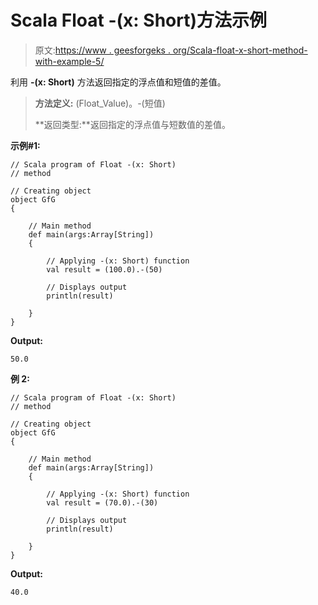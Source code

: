 # Scala Float -(x: Short)方法示例

> 原文:[https://www . geesforgeks . org/Scala-float-x-short-method-with-example-5/](https://www.geeksforgeeks.org/scala-float-x-short-method-with-example-5/)

利用 **-(x: Short)** 方法返回指定的浮点值和短值的差值。

> **方法定义:** (Float_Value)。-(短值)
> 
> **返回类型:**返回指定的浮点值与短数值的差值。

**示例#1:**

```
// Scala program of Float -(x: Short)
// method

// Creating object
object GfG
{ 

    // Main method
    def main(args:Array[String])
    {

        // Applying -(x: Short) function
        val result = (100.0).-(50)

        // Displays output
        println(result)

    }
} 
```

**Output:**

```
50.0

```

**例 2:**

```
// Scala program of Float -(x: Short)
// method

// Creating object
object GfG
{ 

    // Main method
    def main(args:Array[String])
    {

        // Applying -(x: Short) function
        val result = (70.0).-(30)

        // Displays output
        println(result)

    }
} 
```

**Output:**

```
40.0

```